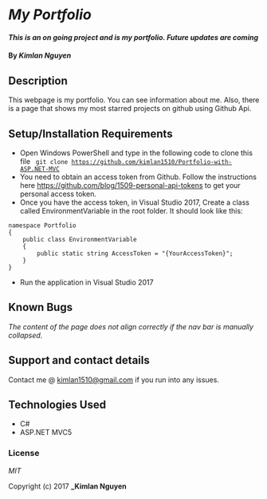 # _My Portfolio_

#### _This is an on going project and is my portfolio. Future updates are coming_

#### By _**Kimlan Nguyen**_

## Description

This webpage is my portfolio. You can see information about me. Also, there is a page that shows my most starred projects on github using Github Api.


## Setup/Installation Requirements

+ Open Windows PowerShell and type in the following code to clone this file <code> git clone https://github.com/kimlan1510/Portfolio-with-ASP.NET-MVC</code>
+ You need to obtain an access token from Github. Follow the instructions here https://github.com/blog/1509-personal-api-tokens to get your personal access token.
+ Once you have the access token, in Visual Studio 2017, Create a class called EnvironmentVariable in the root folder. It should look like this:
```
namespace Portfolio
{
    public class EnvironmentVariable
    {
        public static string AccessToken = "{YourAccessToken}";
    }
}
```
+ Run the application in Visual Studio 2017

## Known Bugs

_The content of the page does not align correctly if the nav bar is manually collapsed._



## Support and contact details

Contact me @ kimlan1510@gmail.com if you run into any issues.

## Technologies Used

+ C#
+ ASP.NET MVC5



### License

*MIT*

Copyright (c) 2017 **_Kimlan Nguyen**
